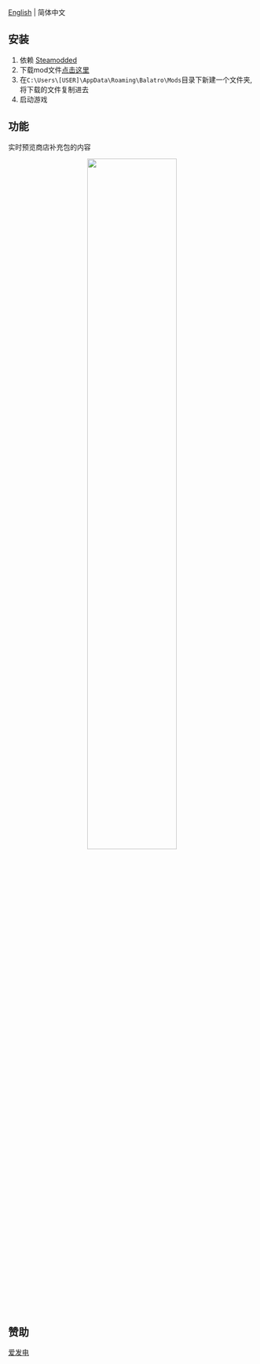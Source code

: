 [English](/README.md) | 简体中文

## 安装
   1. 依赖 [Steamodded](https://github.com/Steamopollys/Steamodded)
   2. 下载mod文件[点击这里](https://github.com/Jerry457/balatro-pcak-predicte/blob/main/preview_package.lua)
   3. 在`C:\Users\[USER]\AppData\Roaming\Balatro\Mods`目录下新建一个文件夹, 将下载的文件复制进去
   4. 启动游戏


## 功能
实时预览商店补充包的内容
<p align="center"><img src="demo/1.gif" style="width:60%"/></p>

## 赞助
[爱发电](https://afdian.net/a/jerry457)

